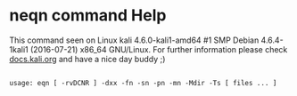 # neqn command Help
 
 This command seen on Linux kali 4.6.0-kali1-amd64 #1 SMP Debian 4.6.4-1kali1 (2016-07-21) x86_64 GNU/Linux. For further information please check [docs.kali.org](docs.kali.org) and have a nice day buddy ;) 

~~~

usage: eqn [ -rvDCNR ] -dxx -fn -sn -pn -mn -Mdir -Ts [ files ... ]

~~~
